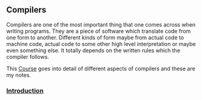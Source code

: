 ## Compilers

Compilers are one of the most important thing that one comes across when writing programs. They are a piece of software which translate code from one form to another. Different kinds of form maybe from actual code to machine code, actual code to some other high level interpretation or maybe even something else. It totally depends on the written rules which the compiler follows.

This [Course](https://online.stanford.edu/courses/soe-ycscs1-compilers) goes into detail of different aspects of compilers and these are my notes.

### [Introduction](intro.md)
